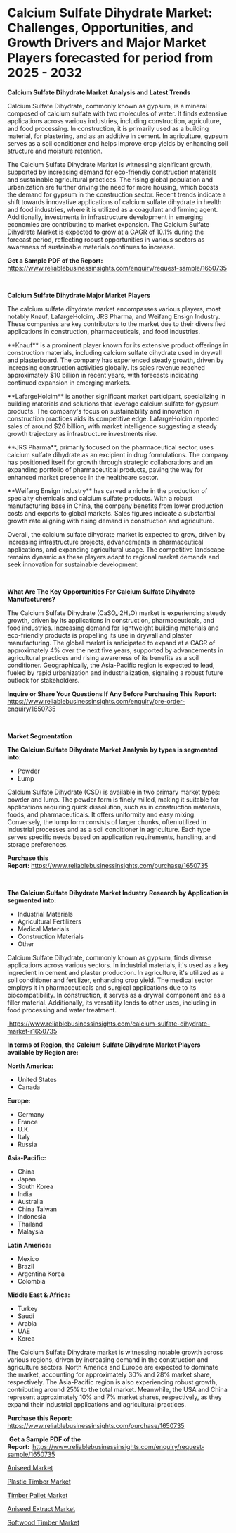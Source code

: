 <p><h1>Calcium Sulfate Dihydrate Market: Challenges, Opportunities, and Growth Drivers and Major Market Players forecasted for period from 2025 - 2032</h1></p><p><strong>Calcium Sulfate Dihydrate Market Analysis and Latest Trends</strong></p>
<p><p>Calcium Sulfate Dihydrate, commonly known as gypsum, is a mineral composed of calcium sulfate with two molecules of water. It finds extensive applications across various industries, including construction, agriculture, and food processing. In construction, it is primarily used as a building material, for plastering, and as an additive in cement. In agriculture, gypsum serves as a soil conditioner and helps improve crop yields by enhancing soil structure and moisture retention.</p><p>The Calcium Sulfate Dihydrate Market is witnessing significant growth, supported by increasing demand for eco-friendly construction materials and sustainable agricultural practices. The rising global population and urbanization are further driving the need for more housing, which boosts the demand for gypsum in the construction sector. Recent trends indicate a shift towards innovative applications of calcium sulfate dihydrate in health and food industries, where it is utilized as a coagulant and firming agent. Additionally, investments in infrastructure development in emerging economies are contributing to market expansion. The Calcium Sulfate Dihydrate Market is expected to grow at a CAGR of 10.1% during the forecast period, reflecting robust opportunities in various sectors as awareness of sustainable materials continues to increase.</p></p>
<p><strong>Get a Sample PDF of the Report:&nbsp;</strong> <a href="https://www.reliablebusinessinsights.com/enquiry/request-sample/1650735?utm_campaign=75&utm_medium=2&utm_source=Github&utm_content=ia&utm_term=31032025&utm_id=calcium-sulfate-dihydrate">https://www.reliablebusinessinsights.com/enquiry/request-sample/1650735</a></p>
<p>&nbsp;</p>
<p><strong>Calcium Sulfate Dihydrate Major Market Players</strong></p>
<p><p>The calcium sulfate dihydrate market encompasses various players, most notably Knauf, LafargeHolcim, JRS Pharma, and Weifang Ensign Industry. These companies are key contributors to the market due to their diversified applications in construction, pharmaceuticals, and food industries.</p><p>**Knauf** is a prominent player known for its extensive product offerings in construction materials, including calcium sulfate dihydrate used in drywall and plasterboard. The company has experienced steady growth, driven by increasing construction activities globally. Its sales revenue reached approximately $10 billion in recent years, with forecasts indicating continued expansion in emerging markets.</p><p>**LafargeHolcim** is another significant market participant, specializing in building materials and solutions that leverage calcium sulfate for gypsum products. The company's focus on sustainability and innovation in construction practices aids its competitive edge. LafargeHolcim reported sales of around $26 billion, with market intelligence suggesting a steady growth trajectory as infrastructure investments rise.</p><p>**JRS Pharma**, primarily focused on the pharmaceutical sector, uses calcium sulfate dihydrate as an excipient in drug formulations. The company has positioned itself for growth through strategic collaborations and an expanding portfolio of pharmaceutical products, paving the way for enhanced market presence in the healthcare sector.</p><p>**Weifang Ensign Industry** has carved a niche in the production of specialty chemicals and calcium sulfate products. With a robust manufacturing base in China, the company benefits from lower production costs and exports to global markets. Sales figures indicate a substantial growth rate aligning with rising demand in construction and agriculture.</p><p>Overall, the calcium sulfate dihydrate market is expected to grow, driven by increasing infrastructure projects, advancements in pharmaceutical applications, and expanding agricultural usage. The competitive landscape remains dynamic as these players adapt to regional market demands and seek innovation for sustainable development.</p></p>
<p>&nbsp;</p>
<p><strong>What Are The Key Opportunities For Calcium Sulfate Dihydrate Manufacturers?</strong></p>
<p><p>The Calcium Sulfate Dihydrate (CaSO₄·2H₂O) market is experiencing steady growth, driven by its applications in construction, pharmaceuticals, and food industries. Increasing demand for lightweight building materials and eco-friendly products is propelling its use in drywall and plaster manufacturing. The global market is anticipated to expand at a CAGR of approximately 4% over the next five years, supported by advancements in agricultural practices and rising awareness of its benefits as a soil conditioner. Geographically, the Asia-Pacific region is expected to lead, fueled by rapid urbanization and industrialization, signaling a robust future outlook for stakeholders.</p></p>
<p><strong>Inquire or Share Your Questions If Any Before Purchasing This Report:</strong> <a href="https://www.reliablebusinessinsights.com/enquiry/pre-order-enquiry/1650735?utm_campaign=75&utm_medium=2&utm_source=Github&utm_content=ia&utm_term=31032025&utm_id=calcium-sulfate-dihydrate">https://www.reliablebusinessinsights.com/enquiry/pre-order-enquiry/1650735</a></p>
<p>&nbsp;</p>
<p><strong>Market Segmentation</strong></p>
<p><strong>The Calcium Sulfate Dihydrate Market Analysis by types is segmented into:</strong></p>
<p><ul><li>Powder</li><li>Lump</li></ul></p>
<p><p>Calcium Sulfate Dihydrate (CSD) is available in two primary market types: powder and lump. The powder form is finely milled, making it suitable for applications requiring quick dissolution, such as in construction materials, foods, and pharmaceuticals. It offers uniformity and easy mixing. Conversely, the lump form consists of larger chunks, often utilized in industrial processes and as a soil conditioner in agriculture. Each type serves specific needs based on application requirements, handling, and storage preferences.</p></p>
<p><strong>Purchase this Report:&nbsp;</strong><a href="https://www.reliablebusinessinsights.com/purchase/1650735?utm_campaign=75&utm_medium=2&utm_source=Github&utm_content=ia&utm_term=31032025&utm_id=calcium-sulfate-dihydrate">https://www.reliablebusinessinsights.com/purchase/1650735</a></p>
<p>&nbsp;</p>
<p><strong>The Calcium Sulfate Dihydrate Market Industry Research by Application is segmented into:</strong></p>
<p><ul><li>Industrial Materials</li><li>Agricultural Fertilizers</li><li>Medical Materials</li><li>Construction Materials</li><li>Other</li></ul></p>
<p><p>Calcium Sulfate Dihydrate, commonly known as gypsum, finds diverse applications across various sectors. In industrial materials, it's used as a key ingredient in cement and plaster production. In agriculture, it's utilized as a soil conditioner and fertilizer, enhancing crop yield. The medical sector employs it in pharmaceuticals and surgical applications due to its biocompatibility. In construction, it serves as a drywall component and as a filler material. Additionally, its versatility lends to other uses, including in food processing and water treatment.</p></p>
<p><a href="https://www.reliablebusinessinsights.com/calcium-sulfate-dihydrate-market-r1650735?utm_campaign=75&utm_medium=2&utm_source=Github&utm_content=ia&utm_term=31032025&utm_id=calcium-sulfate-dihydrate">&nbsp;https://www.reliablebusinessinsights.com/calcium-sulfate-dihydrate-market-r1650735</a></p>
<p><strong>In terms of Region, the Calcium Sulfate Dihydrate Market Players available by Region are:</strong></p>
<p>
    <p> <strong> North America: </strong>
        <ul>
            <li>United States</li>
            <li>Canada</li>
        </ul>
        </p> 
    <p> <strong> Europe: </strong>
        <ul>
            <li>Germany</li>
            <li>France</li>
            <li>U.K.</li>
            <li>Italy</li>
            <li>Russia</li>
        </ul>
        </p> 
    <p> <strong> Asia-Pacific: </strong>
        <ul>
            <li>China</li>
            <li>Japan</li>
            <li>South Korea</li>
            <li>India</li>
            <li>Australia</li>
            <li>China Taiwan</li>
            <li>Indonesia</li>
            <li>Thailand</li>
            <li>Malaysia</li>
        </ul>
        </p> 
    <p> <strong> Latin America: </strong>
        <ul>
            <li>Mexico</li>
            <li>Brazil</li>
            <li>Argentina Korea</li>
            <li>Colombia</li>
        </ul>
        </p> 
    <p> <strong> Middle East & Africa: </strong>
        <ul>
            <li>Turkey</li>
            <li>Saudi</li>
            <li>Arabia</li>
            <li>UAE</li>
            <li>Korea</li>
        </ul>
    </p>
    </p>
<p><p>The Calcium Sulfate Dihydrate market is witnessing notable growth across various regions, driven by increasing demand in the construction and agriculture sectors. North America and Europe are expected to dominate the market, accounting for approximately 30% and 28% market share, respectively. The Asia-Pacific region is also experiencing robust growth, contributing around 25% to the total market. Meanwhile, the USA and China represent approximately 10% and 7% market shares, respectively, as they expand their industrial applications and agricultural practices.</p></p>
<p><strong>Purchase this Report: </strong><a href="https://www.reliablebusinessinsights.com/purchase/1650735?utm_campaign=75&utm_medium=2&utm_source=Github&utm_content=ia&utm_term=31032025&utm_id=calcium-sulfate-dihydrate">https://www.reliablebusinessinsights.com/purchase/1650735</a></p>
<p>&nbsp;<strong>Get a Sample PDF of the Report:&nbsp;&nbsp;</strong><a href="https://www.reliablebusinessinsights.com/enquiry/request-sample/1650735?utm_campaign=75&utm_medium=2&utm_source=Github&utm_content=ia&utm_term=31032025&utm_id=calcium-sulfate-dihydrate">https://www.reliablebusinessinsights.com/enquiry/request-sample/1650735</a></p>
<p><strong></strong></p>
<p><p><a href="https://github.com/luhleickov/Market-Research-Report-List-1/blob/main/aniseed-market.md?utm_campaign=75&utm_medium=2&utm_source=Github&utm_content=ia&utm_term=31032025&utm_id=calcium-sulfate-dihydrate">Aniseed Market</a></p><p><a href="https://github.com/nwogudimouix/Market-Research-Report-List-1/blob/main/plastic-timber-market.md?utm_campaign=75&utm_medium=2&utm_source=Github&utm_content=ia&utm_term=31032025&utm_id=calcium-sulfate-dihydrate">Plastic Timber Market</a></p><p><a href="https://github.com/elceryaneik/Market-Research-Report-List-1/blob/main/timber-pallet-market.md?utm_campaign=75&utm_medium=2&utm_source=Github&utm_content=ia&utm_term=31032025&utm_id=calcium-sulfate-dihydrate">Timber Pallet Market</a></p><p><a href="https://github.com/dusektwinec3/Market-Research-Report-List-1/blob/main/aniseed-extract-market.md?utm_campaign=75&utm_medium=2&utm_source=Github&utm_content=ia&utm_term=31032025&utm_id=calcium-sulfate-dihydrate">Aniseed Extract Market</a></p><p><a href="https://github.com/sukeldrage0g/Market-Research-Report-List-1/blob/main/softwood-timber-market.md?utm_campaign=75&utm_medium=2&utm_source=Github&utm_content=ia&utm_term=31032025&utm_id=calcium-sulfate-dihydrate">Softwood Timber Market</a></p></p>